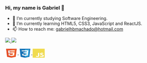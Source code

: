 ### Hi, my name is Gabriel 🚀

- 🔭 I’m currently studying Software Engineering. 
- 🌱 I’m currently learning HTML5, CSS3, JavaScript and ReactJS.
- 📫 How to reach me: gabrielhbmachado@hotmail.com

<div>
  <a href="https://github.com/ghbmachado/ghbmachado">
  <img height='200em' src="https://github-readme-stats.vercel.app/api?username=ghbmachado&show_icons=true&theme=dracula">
  <img height='200em' src="https://github-readme-stats.vercel.app/api/top-langs/?username=ghbmachado&layout=compact&langs_count=16&theme=dracula">
</div>
<div style="display: inline_block"><br>

  <img align="center" alt="Gabriel-HTML" height="30" width="40" src="https://raw.githubusercontent.com/devicons/devicon/master/icons/html5/html5-original.svg">
  <img align="center" alt="Gabriel-CSS" height="30" width="40" src="https://raw.githubusercontent.com/devicons/devicon/master/icons/css3/css3-original.svg">
  <img align="center" alt="Gabriel-JS" height="30" width="40" src="https://raw.githubusercontent.com/devicons/devicon/master/icons/javascript/javascript-plain.svg">
</div>
  
  ##
  
